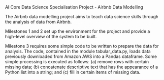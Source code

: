 AI Core Data Science Specialisation Project - Airbnb Data Modelling

The Airbnb data modelling project aims to teach data science skills through the analysis of data from Airbnb.

Milestones 1 and 2 set up the environment for the project and provide a high-level overview of the system to be built.

Milestone 3 requires some simple code to be written to prepare the data for analysis. The code, contained in the module tabular_data.py, loads data previously downloaded from Amazon AWS into a Pandas dataframe.
Some simple processing is executed as follows: (a) remove rows with certain missing data; (b) concatenate descriptive text that has the appearance of a Python list into a string; and (c) fill in certain items of missing data.

